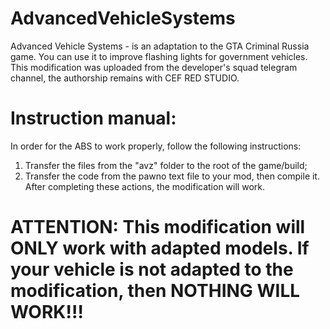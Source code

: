 # AdvancedVehicleSystems
Advanced Vehicle Systems - is an adaptation to the GTA Criminal Russia game. You can use it to improve flashing lights for government vehicles.
This modification was uploaded from the developer's squad telegram channel, the authorship remains with CEF RED STUDIO.

# Instruction manual:
In order for the ABS to work properly, follow the following instructions:
1. Transfer the files from the "avz" folder to the root of the game/build;
2. Transfer the code from the pawno text file to your mod, then compile it.
After completing these actions, the modification will work.

# ATTENTION: This modification will ONLY work with adapted models. If your vehicle is not adapted to the modification, then NOTHING WILL WORK!!!
